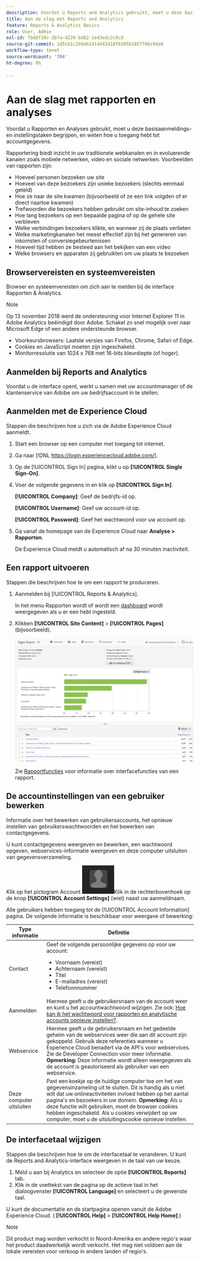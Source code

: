 ```yaml
---
description: Voordat u Reports and Analytics gebruikt, moet u deze basistaken voor aanmelding en installatie begrijpen en controleren hoe u toegang krijgt tot accountgegevens.
title: Aan de slag met Reports and Analytics
feature: Reports & Analytics Basics
role: User, Admin
exl-id: 7bd8f28c-2b7a-4220-bd82-1e43edc2c0cd
source-git-commit: 1d5cb1c2b9ab2414d42d18f6395b1857786c8da0
workflow-type: tm+mt
source-wordcount: '704'
ht-degree: 0%

---
```


# Aan de slag met rapporten en analyses

Voordat u Rapporten en Analyses gebruikt, moet u deze basisaanmeldings- en instellingstaken begrijpen, en weten hoe u toegang hebt tot accountgegevens.

Rapportering biedt inzicht in uw traditionele webkanalen en in evoluerende kanalen zoals mobiele netwerken, video en sociale netwerken. Voorbeelden van rapporten zijn:

* Hoeveel personen bezoeken uw site
* Hoeveel van deze bezoekers zijn unieke bezoekers (slechts eenmaal geteld)
* Hoe ze naar de site kwamen (bijvoorbeeld of ze een link volgden of er direct naartoe kwamen)
* Trefwoorden die bezoekers hebben gebruikt om site-inhoud te zoeken
* Hoe lang bezoekers op een bepaalde pagina of op de gehele site verbleven
* Welke verbindingen bezoekers klikte, en wanneer zij de plaats verlieten
* Welke marketingkanalen het meest effectief zijn bij het genereren van inkomsten of conversiegebeurtenissen
* Hoeveel tijd hebben ze besteed aan het bekijken van een video
* Welke browsers en apparaten zij gebruikten om uw plaats te bezoeken

## Browservereisten en systeemvereisten

Browser en systeemvereisten om zich aan te melden bij de interface Rapporten &amp; Analytics.

>[!NOTE]
>Op 13 november 2018 werd de ondersteuning voor Internet Explorer 11 in Adobe Analytics beëindigd door Adobe. Schakel zo snel mogelijk over naar Microsoft Edge of een andere ondersteunde browser.

* Voorkeursbrowsers: Laatste versies van Firefox, Chrome, Safari of Edge.
* Cookies en JavaScript moeten zijn ingeschakeld.
* Monitorresolutie van 1024 x 768 met 16-bits kleurdiepte (of hoger).

## Aanmelden bij Reports and Analytics

Voordat u de interface opent, werkt u samen met uw accountmanager of de klantenservice van Adobe om uw bedrijfsaccount in te stellen.

## Aanmelden met de Experience Cloud

Stappen die beschrijven hoe u zich via de Adobe Experience Cloud aanmeldt.

1. Start een browser op een computer met toegang tot internet.
1. Ga naar [!DNL https://login.experiencecloud.adobe.com/].
1. Op de [!UICONTROL Sign In] pagina, klikt u op **[!UICONTROL Single Sign-On]**.
1. Voer de volgende gegevens in en klik op **[!UICONTROL Sign In]**.

   **[!UICONTROL Company]**: Geef de bedrijfs-id op.

   **[!UICONTROL Username]**: Geef uw account-id op.

   **[!UICONTROL Password]**: Geef het wachtwoord voor uw account op.
1. Ga vanaf de homepage van de Experience Cloud naar **Analyse > Rapporten**.

   De Experience Cloud meldt u automatisch af na 30 minuten inactiviteit.

## Een rapport uitvoeren

Stappen die beschrijven hoe te om een rapport te produceren.

1. Aanmelden bij [!UICONTROL Reports & Analytics].

   In het menu Rapporten wordt of wordt een [dashboard](/help/analyze/reports-analytics/dashboard.md) wordt weergegeven als u er een hebt ingesteld.

1. Klikken **[!UICONTROL Site Content]** > **[!UICONTROL Pages]** (bijvoorbeeld).

   ![](assets/pages_report.png)

   Zie [Rapportfuncties](/help/analyze/reports-analytics/overview/report-overview.md) voor informatie over interfacefuncties van een rapport.

## De accountinstellingen van een gebruiker bewerken

Informatie over het bewerken van gebruikersaccounts, het opnieuw instellen van gebruikerswachtwoorden en het bewerken van contactgegevens.

U kunt contactgegevens weergeven en bewerken, een wachtwoord opgeven, webservices-informatie weergeven en deze computer uitsluiten van gegevensverzameling.

Klik op het pictogram Account ![](assets/account.png)Klik in de rechterbovenhoek op de knop **[!UICONTROL Account Settings]** (wiel) naast uw aanmeldnaam.

Alle gebruikers hebben toegang tot de [!UICONTROL Account Information] pagina. De volgende informatie is beschikbaar voor weergave of bewerking:

| Type informatie | Definitie |
| --- | --- |
| Contact | Geef de volgende persoonlijke gegevens op voor uw account:<ul><li>Voornaam (vereist)</li><li>Achternaam (vereist)</li><li>Titel</li><li>E-mailadres (vereist)</li><li>Telefoonnummer</li></ul> |
| Aanmelden | Hiermee geeft u de gebruikersnaam van de account weer en kunt u het accountwachtwoord wijzigen. Zie ook: [Hoe kan ik het wachtwoord voor rapporten en analytische accounts opnieuw instellen?](https://experienceleague.adobe.com/docs/analytics/technotes/troubleshoot-login.html?lang=en). |
| Webservice | Hiermee geeft u de gebruikersnaam en het gedeelde geheim van de webservices weer die aan dit account zijn gekoppeld. Gebruik deze referenties wanneer u Experience Cloud benadert via de API&#39;s voor webservices. Zie de Developer Connection voor meer informatie. **Opmerking:** Deze informatie wordt alleen weergegeven als de account is geautoriseerd als gebruiker van een webservice. |
| Deze computer uitsluiten | Past een koekje op de huidige computer toe om het van gegevensinzameling uit te sluiten. Dit is handig als u niet wilt dat uw onlineactiviteiten invloed hebben op het aantal pagina&#39;s en bezoekers in uw domein. **Opmerking:** Als u deze functie wilt gebruiken, moet de browser cookies hebben ingeschakeld. Als u cookies verwijdert op uw computer, moet u de uitsluitingscookie opnieuw instellen. |

## De interfacetaal wijzigen

Stappen die beschrijven hoe te om de interfacetaal te veranderen. U kunt de Reports and Analytics-interface weergeven in de taal van uw keuze.

1. Meld u aan bij Analytics en selecteer de optie **[!UICONTROL Reports]** tab.
1. Klik in de voettekst van de pagina op de actieve taal in het dialoogvenster **[!UICONTROL Language]** en selecteert u de gewenste taal.

U kunt de documentatie en de startpagina openen vanuit de Adobe Experience Cloud. ( **[!UICONTROL Help]** > **[!UICONTROL Help Home]**.)

>[!NOTE]
>Dit product mag worden verkocht in Noord-Amerika en andere regio&#39;s waar het product daadwerkelijk wordt verkocht. Het mag niet voldoen aan de lokale vereisten voor verkoop in andere landen of regio&#39;s.
